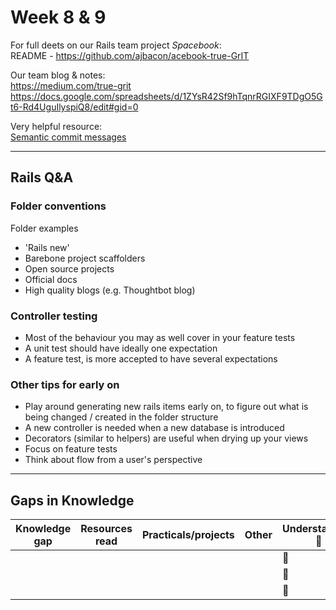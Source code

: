 # Week 8 & 9 

For full deets on our Rails team project _Spacebook_:  
README - https://github.com/ajbacon/acebook-true-GrIT   

Our team blog & notes:   
https://medium.com/true-grit   
https://docs.google.com/spreadsheets/d/1ZYsR42Sf9hTqnrRGIXF9TDgO5Gt6-Rd4UguIlyspiQ8/edit#gid=0   

Very helpful resource:   
[Semantic commit messages](https://seesparkbox.com/foundry/semantic_commit_messages)   

------------------

## Rails Q&A

### Folder conventions
Folder examples
- 'Rails new'
- Barebone project scaffolders
- Open source projects
- Official docs
- High quality blogs (e.g. Thoughtbot blog)

### Controller testing
- Most of the behaviour you may as well cover in your feature tests
- A unit test should have ideally one expectation
- A feature test, is more accepted to have several expectations

### Other tips for early on
- Play around generating new rails items early on, to figure out what is being changed / created in the folder structure
- A new controller is needed when a new database is introduced
- Decorators (similar to helpers) are useful when drying up your views
- Focus on feature tests
- Think about flow from a user's perspective

------------------  
  
## Gaps in Knowledge
  
| Knowledge gap | Resources read | Practicals/projects | Other | Understanding :vertical_traffic_light: |
| --- | --- | --- | --- | --- |
| | | | | :green_book: |
| | | | | :orange_book: |
| | | | | :closed_book: |

